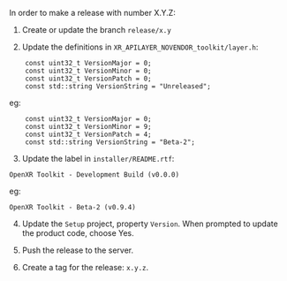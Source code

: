 In order to make a release with number X.Y.Z:

1) Create or update the branch `release/x.y`

2) Update the definitions in `XR_APILAYER_NOVENDOR_toolkit/layer.h`:

```
    const uint32_t VersionMajor = 0;
    const uint32_t VersionMinor = 0;
    const uint32_t VersionPatch = 0;
    const std::string VersionString = "Unreleased";
```

eg:

```
    const uint32_t VersionMajor = 0;
    const uint32_t VersionMinor = 9;
    const uint32_t VersionPatch = 4;
    const std::string VersionString = "Beta-2";
```

3) Update the label in `installer/README.rtf`:

```
OpenXR Toolkit - Development Build (v0.0.0)
```

eg:

```
OpenXR Toolkit - Beta-2 (v0.9.4)
```

4) Update the `Setup` project, property `Version`. When prompted to update the product code, choose Yes.

5) Push the release to the server.

6) Create a tag for the release: `x.y.z`.

